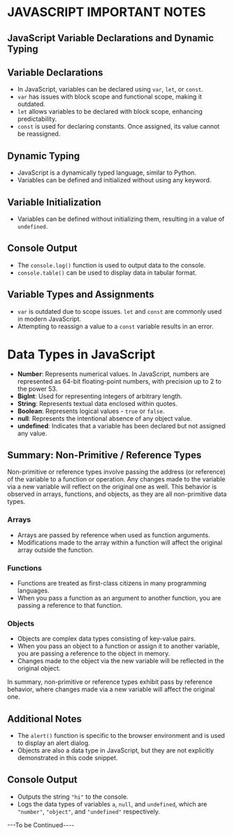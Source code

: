 # JAVASCRIPT  IMPORTANT NOTES


## JavaScript Variable Declarations and Dynamic Typing

## Variable Declarations
- In JavaScript, variables can be declared using `var`, `let`, or `const`.
- `var` has issues with block scope and functional scope, making it outdated.
- `let` allows variables to be declared with block scope, enhancing predictability.
- `const` is used for declaring constants. Once assigned, its value cannot be reassigned.

## Dynamic Typing
- JavaScript is a dynamically typed language, similar to Python.
- Variables can be defined and initialized without using any keyword.

## Variable Initialization
- Variables can be defined without initializing them, resulting in a value of `undefined`.

## Console Output
- The `console.log()` function is used to output data to the console.
- `console.table()` can be used to display data in tabular format.

## Variable Types and Assignments
- `var` is outdated due to scope issues. `let` and `const` are commonly used in modern JavaScript.
- Attempting to reassign a value to a `const` variable results in an error.



# Data Types in JavaScript

- **Number**: Represents numerical values. In JavaScript, numbers are represented as 64-bit floating-point numbers, with precision up to 2 to the power 53.
- **BigInt**: Used for representing integers of arbitrary length.
- **String**: Represents textual data enclosed within quotes.
- **Boolean**: Represents logical values - `true` or `false`.
- **null**: Represents the intentional absence of any object value.
- **undefined**: Indicates that a variable has been declared but not assigned any value.
## Summary: Non-Primitive / Reference Types

Non-primitive or reference types involve passing the address (or reference) of the variable to a function or operation. Any changes made to the variable via a new variable will reflect on the original one as well. This behavior is observed in arrays, functions, and objects, as they are all non-primitive data types.

### Arrays

- Arrays are passed by reference when used as function arguments.
- Modifications made to the array within a function will affect the original array outside the function.

### Functions

- Functions are treated as first-class citizens in many programming languages.
- When you pass a function as an argument to another function, you are passing a reference to that function.

### Objects

- Objects are complex data types consisting of key-value pairs.
- When you pass an object to a function or assign it to another variable, you are passing a reference to the object in memory.
- Changes made to the object via the new variable will be reflected in the original object.

In summary, non-primitive or reference types exhibit pass by reference behavior, where changes made via a new variable will affect the original one.


## Additional Notes

- The `alert()` function is specific to the browser environment and is used to display an alert dialog.
- Objects are also a data type in JavaScript, but they are not explicitly demonstrated in this code snippet.

## Console Output

- Outputs the string `"hi"` to the console.
- Logs the data types of variables `a`, `null`, and `undefined`, which are `"number"`, `"object"`, and `"undefined"` respectively.

---To be Continued----
